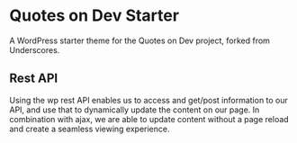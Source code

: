 # Quotes on Dev Starter

A WordPress starter theme for the Quotes on Dev project, forked from Underscores.

## Rest API

Using the wp rest API enables us to access and get/post information to our API, and use that to dynamically update the content on our page. In combination with ajax, we are able to update content without a page reload and create a seamless viewing experience.

